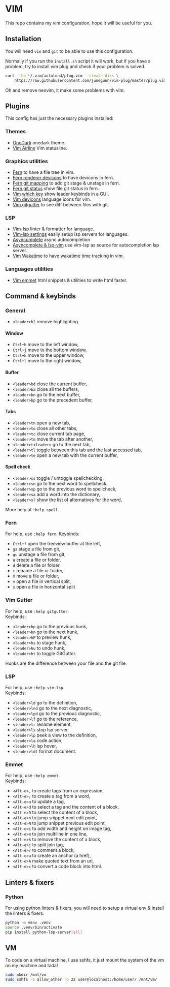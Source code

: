 # VIM

This repo contains my vim configuration, hope it will be useful for you.

## Installation

You will need `vim` and `git` to be able to use this configuration.

Normally if you run the `install.sh` script it will work, but if you have a problem, try to install vim plug and check if your problem is solved.

```bash
curl -fLo ~/.vim/autoload/plug.vim --create-dirs \
    https://raw.githubusercontent.com/junegunn/vim-plug/master/plug.vim
```

Oh and remove neovim, it make some problems with vim.

## Plugins

This config has just the necessary plugins installed:

### Themes

- [OneDark](https://github.com/joshdick/onedark.vim) onedark theme.
- [Vim Airline](https://github.com/vim-airline/vim-airline) Vim statusline.

### Graphics utilities

- [Fern](https://github.com/lambdalisue/fern.vim) to have a file tree in vim.
- [Fern renderer devicons](https://github.com/lambdalisue/fern-renderer-devicons.vim) to have devicons in fern.
- [Fern git mapping](https://github.com/lambdalisue/fern-mapping-git.vim) to add git stage & unstage in fern.
- [Fern git status](https://github.com/lambdalisue/fern-git-status.vim.git) show file git status in fern.
- [Vim which key](https://github.com/liuchengxu/vim-which-key) show leader keybinds in a GUI.
- [Vim devicons](https://github.com/ryanoasis/vim-devicons) language icons for vim.
- [Vim gitgutter](https://github.com/airblade/vim-gitgutter) to see diff between files with git.

### LSP

- [Vim-lsp](https://github.com/prabirshrestha/vim-lsp) linter & formatter for language.
- [Vim-lsp settings](https://github.com/mattn/vim-lsp-settings) easily setup lsp servers for languages.
- [Asyncomplete](https://github.com/prabirshrestha/asyncomplete.vim) async autocompletion
- [Asyncomplete & lsp-vim](https://github.com/prabirshrestha/asyncomplete-lsp.vim) use vim-lsp as source for autocompletion lsp server.
- [Vim Wakatime](https://github.com/wakatime/vim-wakatime) to have wakatime time tracking in vim. 

### Languages utilities

- [Vim emmet](https://github.com/mattn/emmet-vim) html snippets & utilities to write html faster.


## Command & keybinds

### General

- `<leader>hl` remove highlighting

#### Window

- `Ctrl+h` move to the left window,
- `Ctrl+j` move to the bottom window,
- `Ctrl+k` move to the upper window,
- `Ctrl+l` move to the right window,

#### Buffer

- `<leader>bd` close the current buffer,
- `<leader>ba` close all the buffers,
- `<leader>bn` go to the next buffer,
- `<leader>bp` go to the precedent buffer,

#### Tabs

- `<leader>tn` open a new tab,
- `<leader>to` close all other tabs,
- `<leader>tc` close current tab page,
- `<leader>tm` move the tab after another,
- `<leader>t<leader>` go to the next tab,
- `<leader>tl` toggle between this tab and the last accessed tab,
- `<leader>te` open a new tab with the current buffer,

#### Spell check

- `<leader>ss` toggle / untoggle spellchecking,
- `<leader>sn` go to the next word to spellcheck,
- `<leader>sp` go to the previous word to spellcheck,
- `<leader>sa` add a word into the dictionary,
- `<leader>s?` show the list of alternatives for the word,

More help at `:help spell`

### Fern

For help, use `:help fern`.
Keybinds:
- `Ctrl+f` open the treeview buffer at the left,
- `ga` stage a file from git,  
- `gu` unstage a file from git,
- `a` create a file or folder,  
- `d` delete a file or folder,
- `r` rename a file or folder,
- `m` move a file or folder,  
- `v` open a file in vertical split,  
- `s` open a file in horizontal split

### Vim Gutter

For help, use `:help gitgutter`.  
Keybinds:
- `<leader>hp` go to the previous hunk,
- `<leader>hn` go to the next hunk,
- `<leader>hP` to preview hunk,
- `<leader>hs` to stage hunk,
- `<leader>hu` to undo hunk,
- `<leader>ht` to toggle GitGutter.

Hunks are the difference between your file and the git file.

### LSP

For help, use `:help vim-lsp`.  
Keybinds:
- `<leader>ld` go to the definition,
- `<leader>lnd` go to the next diagnostic,
- `<leader>lpd` go to the previous diagnostic,
- `<leader>lf` go to the reference,
- `<leader>lr` rename element,
- `<leader>ls` stop lsp server,
- `<leader>lp` peek a view to the definition,
- `<leader>la` code action,
- `<leader>lh` lsp hover,
- `<leader>ldf` format document.

### Emmet

For help, use `:help emmet`.  
Keybinds:  
- `<Alt-e>,` to create tags from an expression,  
- `<Alt-e>;` to create a tag from a word,  
- `<Alt-e>u` to update a tag,   
- `<Alt-e>d` to select a tag and the content of a block,   
- `<Alt-e>D` to select the content of a block,  
- `<Alt-e>n` to jump snippet next edit point,  
- `<Alt-e>N` to jump snippet previous edit point,  
- `<Alt-e>i` to add width and height on image tag,   
- `<Alt-e>m` to join multiline in one line,  
- `<Alt-e>k` to remove the content of a block,  
- `<Alt-e>j` to split join tag,  
- `<Alt-e>/` to comment a block,  
- `<Alt-e>a` to create an anchor (a href),  
- `<Alt-e>A` make quoted text from an url,  
- `<Alt-e>c` to convert a code block into html.  

## Linters & fixers

### Python

For using python linters & fixers, you will need to setup a virtual env & install the linters & fixers.

```bash
python -m venv .venv
source .venv/bin/activate
pip install python-lsp-server[all]
```

## VM

To code on a virtual machine, I use sshfs, it just mount the system of the vm on my machine and tada!  

```bash
sudo mkdir /mnt/vm
sudo sshfs -o allow_other -p 22 user@localhost:/home/user/ /mnt/vm/
```

